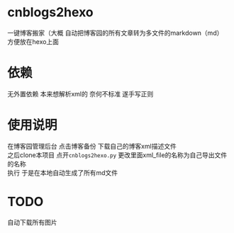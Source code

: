 # cnblogs2hexo
一键博客搬家（大概 自动把博客园的所有文章转为多文件的markdown（md） 方便放在hexo上面

# 依赖
无外置依赖 本来想解析xml的 奈何不标准 遂手写正则

# 使用说明
在博客园管理后台 点击博客备份 下载自己的博客xml描述文件  
之后clone本项目 点开`cnblogs2hexo.py` 更改里面xml_file的名称为自己导出文件的名称  
执行 于是在本地自动生成了所有md文件  

# TODO
自动下载所有图片  
